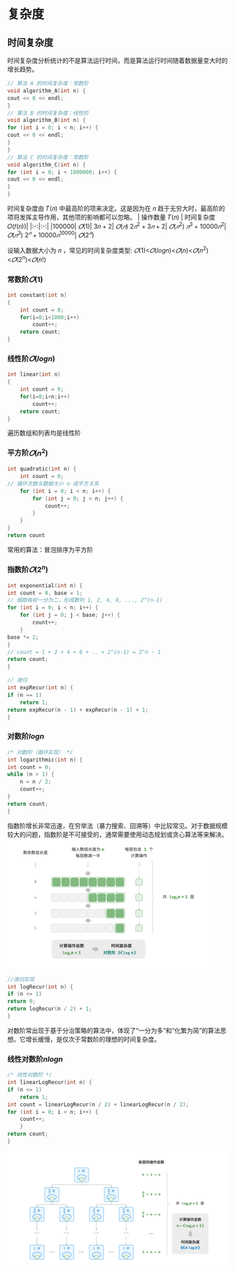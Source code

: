 # 复杂度
## 时间复杂度
时间复杂度分析统计的不是算法运行时间，而是算法运行时间随着数据量变大时的增长趋势。

```cpp
// 算法 A 的时间复杂度：常数阶
void algorithm_A(int n) {
cout << 0 << endl;
}
// 算法 B 的时间复杂度：线性阶
void algorithm_B(int n) {
for (int i = 0; i < n; i++) {
cout << 0 << endl;
}
}
// 算法 C 的时间复杂度：常数阶
void algorithm_C(int n) {
for (int i = 0; i < 1000000; i++) {
cout << 0 << endl;
}
}
```
时间复杂度由 𝑇(𝑛) 中最高阶的项来决定。这是因为在 𝑛 趋于无穷大时，最高阶的项将发挥主导作用，其他项的影响都可以忽略。
| 操作数量 𝑇(𝑛) | 时间复杂度 𝑂(𝑓(𝑛))|
|:-:|:-:|
|100000| $𝑂(1)$|
3𝑛 + 2| $𝑂(𝑛)$
$2𝑛^2 + 3𝑛 + 2$| $𝑂(𝑛^2)$
$𝑛^3 + 10000𝑛^2$| $𝑂(𝑛^3)$
$2^𝑛 + 10000𝑛^10000$| $𝑂(2^𝑛)$

设输入数据大小为 𝑛 ，常见的时间复杂度类型:
$𝑂(1)$<$𝑂(logn)$<$𝑂(n)$<$𝑂(n^2)$<$𝑂(2^n)$<$𝑂(n!)$
### 常数阶$𝑂(1)$
```cpp
int constant(int n)
{
    int count = 0;
    for(i=0;i<1000;i++)
        count++;
    return count;
}
```
### 线性阶$𝑂(logn)$
```cpp
int linear(int n)
{
    int count = 0;
    for(i=0;i<n;i++)
        count++;
    return count;
}
```
遍历数组和列表均是线性阶
### 平方阶$𝑂(n^2)$
```cpp
int quadratic(int n) {
    int count = 0;
// 循环次数与数据大小 n 成平方关系
    for (int i = 0; i < n; i++) {
        for (int j = 0; j < n; j++) {
            count++;
        }
    }
}
return count
```
常用的算法：冒泡排序为平方阶
### 指数阶$𝑂(2^n)$
```cpp
int exponential(int n) {
int count = 0, base = 1;
// 细胞每轮一分为二，形成数列 1, 2, 4, 8, ..., 2^(n-1)
for (int i = 0; i < n; i++) {
    for (int j = 0; j < base; j++) {
        count++;
    }
base *= 2;
}
// count = 1 + 2 + 4 + 8 + .. + 2^(n-1) = 2^n - 1
return count;
}
```
```cpp
// 递归
int expRecur(int n) {
if (n == 1)
    return 1;
return expRecur(n - 1) + expRecur(n - 1) + 1;
}
```
### 对数阶$logn$
```cpp
/* 对数阶（循环实现） */
int logarithmic(int n) {
int count = 0;
while (n > 1) {
    n = n / 2;
    count++;
}
return count;
}
```
指数阶增长非常迅速，在穷举法（暴力搜索、回溯等）中比较常见。对于数据规模较大的问题，指数阶是不可接受的，通常需要使用动态规划或贪心算法等来解决。
![Alt text](../img/logn.png)

```cpp
//递归实现
int logRecur(int n) {
if (n <= 1)
return 0;
return logRecur(n / 2) + 1;
}
```
对数阶常出现于基于分治策略的算法中，体现了“一分为多”和“化繁为简”的算法思想。它增长缓慢，是仅次于常数阶的理想的时间复杂度。
### 线性对数阶$nlogn$
```cpp
/* 线性对数阶 */
int linearLogRecur(int n) {
if (n <= 1)
    return 1;
int count = linearLogRecur(n / 2) + linearLogRecur(n / 2);
for (int i = 0; i < n; i++) {
    count++;
    }
return count;
}
```
![Alt text](../img/nlogn.png)


